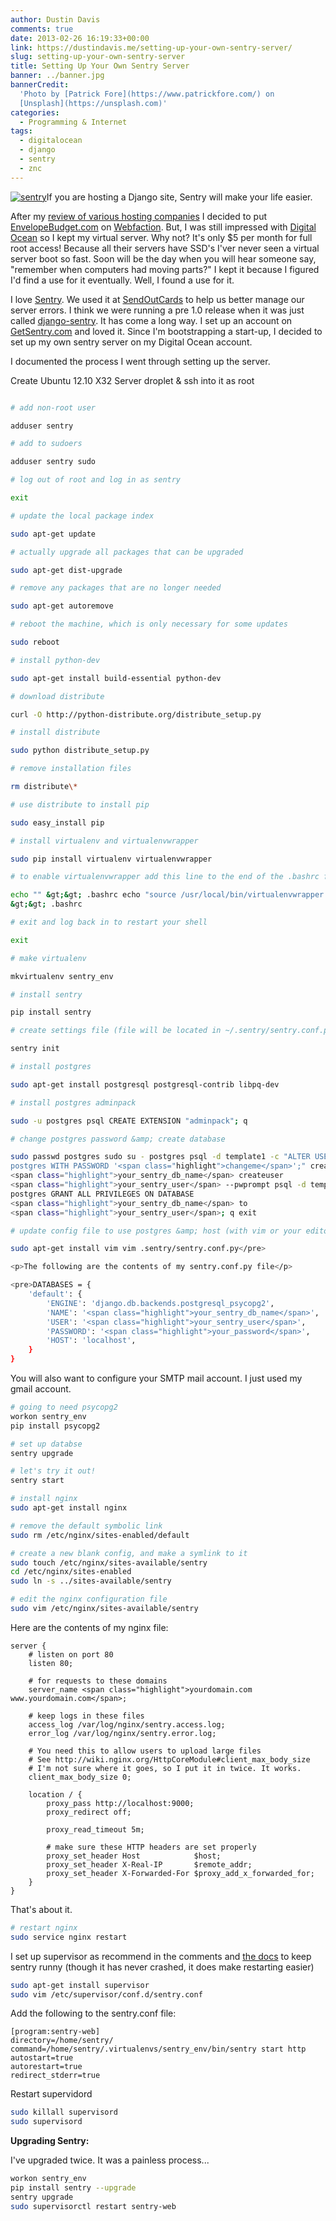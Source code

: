 ```yaml
---
author: Dustin Davis
comments: true
date: 2013-02-26 16:19:33+00:00
link: https://dustindavis.me/setting-up-your-own-sentry-server/
slug: setting-up-your-own-sentry-server
title: Setting Up Your Own Sentry Server
banner: ../banner.jpg
bannerCredit:
  'Photo by [Patrick Fore](https://www.patrickfore.com/) on
  [Unsplash](https://unsplash.com)'
categories:
  - Programming & Internet
tags:
  - digitalocean
  - django
  - sentry
  - znc
---
```


[![sentry](https://dustindavis.me/wp-content/uploads/2013/02/sentry.png)](https://dustindavis.me/wp-content/uploads/2013/02/sentry.png)If
you are hosting a Django site, Sentry will make your life easier.

After my
[review of various hosting companies](https://dustindavis.me/digitalocean-heroku-linode-webfaction-hosting-showdown.html)
I decided to put [EnvelopeBudget.com](https://envelopebudget.com) on
[Webfaction](http://www.webfaction.com/?affiliate=redseam). But, I was still
impressed with
[Digital Ocean](https://www.digitalocean.com/?refcode=f1688368903d) so I kept my
virtual server. Why not? It's only \$5 per month for full root access! Because
all their servers have SSD's I'ver never seen a virtual server boot so fast.
Soon will be the day when you will hear someone say, "remember when computers
had moving parts?" I kept it because I figured I'd find a use for it eventually.
Well, I found a use for it.

I love [Sentry](https://github.com/getsentry/sentry). We used it at
[SendOutCards](https://www.sendoutcards.com/) to help us better manage our
server errors. I think we were running a pre 1.0 release when it was just called
[django-sentry](https://github.com/dcramer/django-sentry). It has come a long
way. I set up an account on [GetSentry.com](https://getsentry.com) and loved it.
Since I'm bootstrapping a start-up, I decided to set up my own sentry server on
my Digital Ocean account.

I documented the process I went through setting up the server.

Create Ubuntu 12.10 X32 Server droplet & ssh into it as root

```bash

# add non-root user

adduser sentry

# add to sudoers

adduser sentry sudo

# log out of root and log in as sentry

exit

# update the local package index

sudo apt-get update

# actually upgrade all packages that can be upgraded

sudo apt-get dist-upgrade

# remove any packages that are no longer needed

sudo apt-get autoremove

# reboot the machine, which is only necessary for some updates

sudo reboot

# install python-dev

sudo apt-get install build-essential python-dev

# download distribute

curl -O http://python-distribute.org/distribute_setup.py

# install distribute

sudo python distribute_setup.py

# remove installation files

rm distribute\*

# use distribute to install pip

sudo easy_install pip

# install virtualenv and virtualenvwrapper

sudo pip install virtualenv virtualenvwrapper

# to enable virtualenvwrapper add this line to the end of the .bashrc file

echo "" &gt;&gt; .bashrc echo "source /usr/local/bin/virtualenvwrapper.sh"
&gt;&gt; .bashrc

# exit and log back in to restart your shell

exit

# make virtualenv

mkvirtualenv sentry_env

# install sentry

pip install sentry

# create settings file (file will be located in ~/.sentry/sentry.conf.py)

sentry init

# install postgres

sudo apt-get install postgresql postgresql-contrib libpq-dev

# install postgres adminpack

sudo -u postgres psql CREATE EXTENSION "adminpack"; q

# change postgres password &amp; create database

sudo passwd postgres sudo su - postgres psql -d template1 -c "ALTER USER
postgres WITH PASSWORD '<span class="highlight">changeme</span>';" createdb
<span class="highlight">your_sentry_db_name</span> createuser
<span class="highlight">your_sentry_user</span> --pwprompt psql -d template1 -U
postgres GRANT ALL PRIVILEGES ON DATABASE
<span class="highlight">your_sentry_db_name</span> to
<span class="highlight">your_sentry_user</span>; q exit

# update config file to use postgres &amp; host (with vim or your editor of choice)

sudo apt-get install vim vim .sentry/sentry.conf.py</pre>

<p>The following are the contents of my sentry.conf.py file</p>

<pre>DATABASES = {
    'default': {
        'ENGINE': 'django.db.backends.postgresql_psycopg2',
        'NAME': '<span class="highlight">your_sentry_db_name</span>',
        'USER': '<span class="highlight">your_sentry_user</span>',
        'PASSWORD': '<span class="highlight">your_password</span>',
        'HOST': 'localhost',
    }
}
```

You will also want to configure your SMTP mail account. I just used my gmail
account.

```bash
# going to need psycopg2
workon sentry_env
pip install psycopg2

# set up databse
sentry upgrade

# let's try it out!
sentry start

# install nginx
sudo apt-get install nginx

# remove the default symbolic link
sudo rm /etc/nginx/sites-enabled/default

# create a new blank config, and make a symlink to it
sudo touch /etc/nginx/sites-available/sentry
cd /etc/nginx/sites-enabled
sudo ln -s ../sites-available/sentry

# edit the nginx configuration file
sudo vim /etc/nginx/sites-available/sentry
```

Here are the contents of my nginx file:

```text
server {
    # listen on port 80
    listen 80;

    # for requests to these domains
    server_name <span class="highlight">yourdomain.com www.yourdomain.com</span>;

    # keep logs in these files
    access_log /var/log/nginx/sentry.access.log;
    error_log /var/log/nginx/sentry.error.log;

    # You need this to allow users to upload large files
    # See http://wiki.nginx.org/HttpCoreModule#client_max_body_size
    # I'm not sure where it goes, so I put it in twice. It works.
    client_max_body_size 0;

    location / {
        proxy_pass http://localhost:9000;
        proxy_redirect off;

        proxy_read_timeout 5m;

        # make sure these HTTP headers are set properly
        proxy_set_header Host            $host;
        proxy_set_header X-Real-IP       $remote_addr;
        proxy_set_header X-Forwarded-For $proxy_add_x_forwarded_for;
    }
}
```

That's about it.

```bash
# restart nginx
sudo service nginx restart
```

I set up supervisor as recommend in the comments and
[the docs](http://sentry.readthedocs.org/en/latest/quickstart/index.html#running-sentry-as-a-service)
to keep sentry runny (though it has never crashed, it does make restarting
easier)

```bash
sudo apt-get install supervisor
sudo vim /etc/supervisor/conf.d/sentry.conf
```

Add the following to the sentry.conf file:

```text
[program:sentry-web]
directory=/home/sentry/
command=/home/sentry/.virtualenvs/sentry_env/bin/sentry start http
autostart=true
autorestart=true
redirect_stderr=true
```

Restart supervidord

```bash
sudo killall supervisord
sudo supervisord
```

**Upgrading Sentry:**

I've upgraded twice. It was a painless process...

```bash
workon sentry_env
pip install sentry --upgrade
sentry upgrade
sudo supervisorctl restart sentry-web
```
